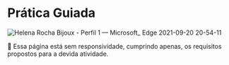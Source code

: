 <h1> Prática Guiada </h1>

![Helena Rocha Bijoux - Perfil 1 — Microsoft_ Edge 2021-09-20 20-54-11](https://user-images.githubusercontent.com/85362901/134234208-b7eb833d-6258-4fe5-a0b0-8132a4907fe4.gif)


🚨 Essa página está sem responsividade, cumprindo apenas, os requisitos propostos para a devida atividade.
